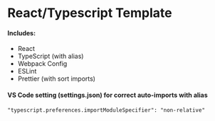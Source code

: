 # React/Typescript Template

#### Includes:
- React
- TypeScript (with alias)
- Webpack Config
- ESLint
- Prettier (with sort imports)

#### VS Code setting (settings.json) for correct auto-imports with alias
```
"typescript.preferences.importModuleSpecifier": "non-relative"
```
